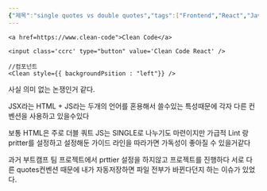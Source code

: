 ```yaml
---
{"제목":"single quotes vs double quotes","tags":["Frontend","React","JavaScript","HTML"],"dg-publish":true,"permalink":"/v2/공부노트/Frontend/single quotes vs double quotes/","dgPassFrontmatter":true}
---
```


```tsx
<a href=https://www.clean-code">Clean Code</a>
```

```tsx
<input class='ccrc' type="button" value='Clean Code React' />
```

```tsx
//컴포넌트
<Clean style={{ backgroundPsition : "left"}} />
```


사실 의미 없는 논쟁인거 같다.

JSX라는 HTML + JS라는 두개의 언어를 혼용해서 쓸수있는 특성때문에
각자 다른 컨벤션을 사용하고 있을수있다

보통 HTML은 주로 더블 쿼트 JS는 SINGLE로 나누기도 마련이지만 가급적 Lint 랑 pritter를 설정하고 설정해둔 가이드 라인을 따라가면 가독성이 좋아질 수 있을거같다 

과거 부트캠프 팀 프로젝트에서 prttier 설정을 하지않고 프로젝트를 진행하다 서로 다른 quotes컨벤션 때문에 내가 자동저장하면 파일 전부가 바뀐다던지 하는 이슈가 있었다.
